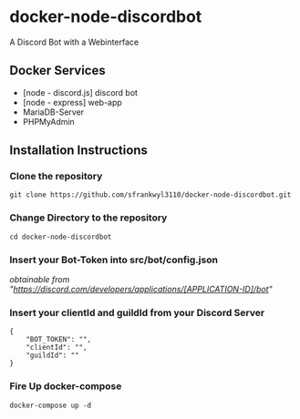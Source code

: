 # docker-node-discordbot
A Discord Bot with a Webinterface

## Docker Services
 - [node - discord.js] discord bot
 - [node - express] web-app
 - MariaDB-Server
 - PHPMyAdmin
  
  
## Installation Instructions 
  
  
### Clone the repository
```
git clone https://github.com/sfrankwyl3110/docker-node-discordbot.git
```
  
  
### Change Directory to the repository
```
cd docker-node-discordbot
```
  
  
### Insert your Bot-Token into src/bot/config.json
*obtainable from "https://discord.com/developers/applications/[APPLICATION-ID]/bot"*
  
  
### Insert your clientId and guildId from your Discord Server
```
{
    "BOT_TOKEN": "",
    "clientId": "",
    "guildId": ""
}
```
  
  
### Fire Up docker-compose
```
docker-compose up -d
```

